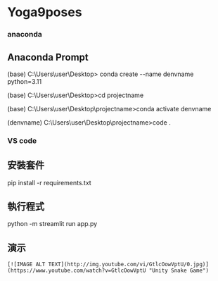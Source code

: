 # Yoga9poses
### anaconda 
## Anaconda Prompt
(base) C:\Users\user\Desktop> conda create --name denvname python=3.11

(base) C:\Users\user\Desktop>cd projectname

(base) C:\Users\user\Desktop\projectname>conda activate denvname

(denvname) C:\Users\user\Desktop\projectname>code .

### VS code

## 安裝套件
pip install -r requirements.txt

## 執行程式
python -m streamlit run  app.py 


## 演示
<pre class="wp-block-code"><code class="">[![IMAGE ALT TEXT](http://img.youtube.com/vi/GtlcOowVptU/0.jpg)](https://www.youtube.com/watch?v=GtlcOowVptU "Unity Snake Game")</code></pre>
